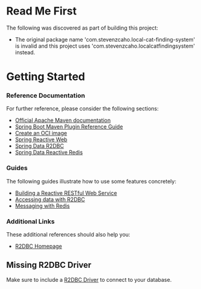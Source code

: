 # Read Me First
The following was discovered as part of building this project:

* The original package name 'com.stevenzcaho.local-cat-finding-system' is invalid and this project uses 'com.stevenzcaho.localcatfindingsystem' instead.

# Getting Started

### Reference Documentation
For further reference, please consider the following sections:

* [Official Apache Maven documentation](https://maven.apache.org/guides/index.html)
* [Spring Boot Maven Plugin Reference Guide](https://docs.spring.io/spring-boot/docs/3.1.11/maven-plugin/reference/html/)
* [Create an OCI image](https://docs.spring.io/spring-boot/docs/3.1.11/maven-plugin/reference/html/#build-image)
* [Spring Reactive Web](https://docs.spring.io/spring-boot/docs/3.1.11/reference/htmlsingle/index.html#web.reactive)
* [Spring Data R2DBC](https://docs.spring.io/spring-boot/docs/3.1.11/reference/htmlsingle/index.html#data.sql.r2dbc)
* [Spring Data Reactive Redis](https://docs.spring.io/spring-boot/docs/3.1.11/reference/htmlsingle/index.html#data.nosql.redis)

### Guides
The following guides illustrate how to use some features concretely:

* [Building a Reactive RESTful Web Service](https://spring.io/guides/gs/reactive-rest-service/)
* [Accessing data with R2DBC](https://spring.io/guides/gs/accessing-data-r2dbc/)
* [Messaging with Redis](https://spring.io/guides/gs/messaging-redis/)

### Additional Links
These additional references should also help you:

* [R2DBC Homepage](https://r2dbc.io)

## Missing R2DBC Driver

Make sure to include a [R2DBC Driver](https://r2dbc.io/drivers/) to connect to your database.
